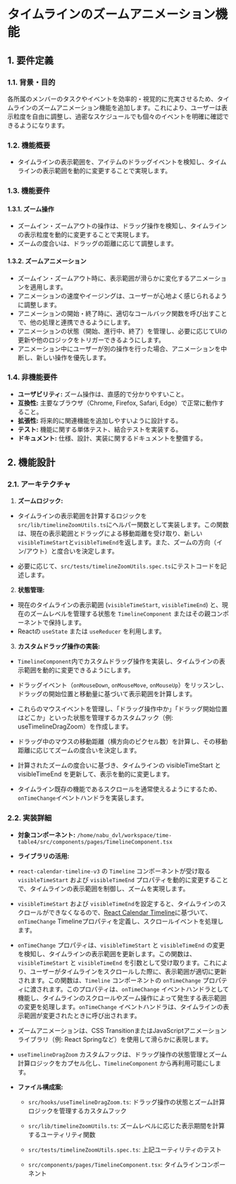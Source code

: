 # タイムラインのズームアニメーション機能

## 1. 要件定義

### 1.1. 背景・目的

各所属のメンバーのタスクやイベントを効率的・視覚的に充実させるため、タイムラインのズームアニメーション機能を追加します。これにより、ユーザーは表示粒度を自由に調整し、過密なスケジュールでも個々のイベントを明確に確認できるようになります。

### 1.2. 機能概要

- タイムラインの表示範囲を、アイテムのドラッグイベントを検知し、タイムラインの表示範囲を動的に変更することで実現します。

### 1.3. 機能要件

#### 1.3.1. ズーム操作

- ズームイン・ズームアウトの操作は、ドラッグ操作を検知し、タイムラインの表示粒度を動的に変更することで実現します。
- ズームの度合いは、ドラッグの距離に応じて調整します。

#### 1.3.2. ズームアニメーション

- ズームイン・ズームアウト時に、表示範囲が滑らかに変化するアニメーションを適用します。
- アニメーションの速度やイージングは、ユーザーが心地よく感じられるように調整します。
- アニメーションの開始・終了時に、適切なコールバック関数を呼び出すことで、他の処理と連携できるようにします。
- アニメーションの状態（開始、進行中、終了）を管理し、必要に応じてUIの更新や他のロジックをトリガーできるようにします。
- アニメーション中にユーザーが別の操作を行った場合、アニメーションを中断し、新しい操作を優先します。

### 1.4. 非機能要件

- **ユーザビリティ:** ズーム操作は、直感的で分かりやすいこと。
- **互換性:** 主要なブラウザ（Chrome, Firefox, Safari, Edge）で正常に動作すること。
- **拡張性:** 将来的に関連機能を追加しやすいように設計する。
- **テスト:** 機能に関する単体テスト、結合テストを実装する。
- **ドキュメント:** 仕様、設計、実装に関するドキュメントを整備する。


## 2. 機能設計

### 2.1. アーキテクチャ

1.  **ズームロジック:**

- タイムラインの表示範囲を計算するロジックを`src/lib/timelineZoomUtils.ts`にヘルパー関数として実装します。この関数は、現在の表示範囲とドラッグによる移動距離を受け取り、新しい`visibleTimeStart`と`visibleTimeEnd`を返します。また、ズームの方向（イン/アウト）と度合いを決定します。

- 必要に応じて、`src/tests/timelineZoomUtils.spec.ts`にテストコードを記述します。

2.  **状態管理:**

- 現在のタイムラインの表示範囲 (`visibleTimeStart`, `visibleTimeEnd`) と、現在のズームレベルを管理する状態を `TimelineComponent` またはその親コンポーネントで保持します。
- Reactの `useState` または `useReducer` を利用します。

3.  **カスタムドラッグ操作の実装:**

- `TimelineComponent`内でカスタムドラッグ操作を実装し、タイムラインの表示範囲を動的に変更できるようにします。

- ドラッグイベント（`onMouseDown`, `onMouseMove`, `onMouseUp`）をリッスンし、ドラッグの開始位置と移動量に基づいて表示範囲を計算します。

- これらのマウスイベントを管理し、「ドラッグ操作中か」「ドラッグ開始位置はどこか」といった状態を管理するカスタムフック（例: useTimelineDragZoom）を作成します。

- ドラッグ中のマウスの移動距離（横方向のピクセル数）を計算し、その移動距離に応じてズームの度合いを決定します。

- 計算されたズームの度合いに基づき、タイムラインの visibleTimeStart と visibleTimeEnd を更新して、表示を動的に変更します。

- タイムライン既存の機能であるスクロールを通常使えるようにするため、`onTimeChange`イベントハンドラを実装します。

### 2.2. 実装詳細

- **対象コンポーネント:** `/home/nabu_dvl/workspace/time-table4/src/components/pages/TimelineComponent.tsx`

- **ライブラリの活用:**

- `react-calendar-timeline-v3` の `Timeline` コンポーネントが受け取る `visibleTimeStart` および `visibleTimeEnd` プロパティを動的に変更することで、タイムラインの表示範囲を制御し、ズームを実現します。

- `visibleTimeStart` および `visibleTimeEnd`を設定すると、タイムラインのスクロールができなくなるので、[React Calendar Timeline](https://github.com/namespace-ee/react-calendar-timeline)に基づいて、`onTimeChange` Timelineプロパティを定義し、スクロールイベントを処理します。

- `onTimeChange` プロパティは、`visibleTimeStart` と `visibleTimeEnd` の変更を検知し、タイムラインの表示範囲を更新します。この関数は、`visibleTimeStart` と `visibleTimeEnd` を引数として受け取ります。これにより、ユーザーがタイムラインをスクロールした際に、表示範囲が適切に更新されます。この関数は、`Timeline` コンポーネントの `onTimeChange` プロパティに渡されます。このプロパティは、`onTimeChange` イベントハンドラとして機能し、タイムラインのスクロールやズーム操作によって発生する表示範囲の変更を処理します。`onTimeChange` イベントハンドラは、タイムラインの表示範囲が変更されたときに呼び出されます。

- ズームアニメーションは、CSS TransitionまたはJavaScriptアニメーションライブラリ（例: React Springなど）を使用して滑らかに表現します。

- `useTimelineDragZoom` カスタムフックは、ドラッグ操作の状態管理とズーム計算ロジックをカプセル化し、`TimelineComponent` から再利用可能にします。

- **ファイル構成案:**
    - `src/hooks/useTimelineDragZoom.ts`: ドラッグ操作の状態とズーム計算ロジックを管理するカスタムフック

    - `src/lib/timelineZoomUtils.ts`: ズームレベルに応じた表示期間を計算するユーティリティ関数

    - `src/tests/timelineZoomUtils.spec.ts`: 上記ユーティリティのテスト

    - `src/components/pages/TimelineComponent.tsx`: タイムラインコンポーネント
